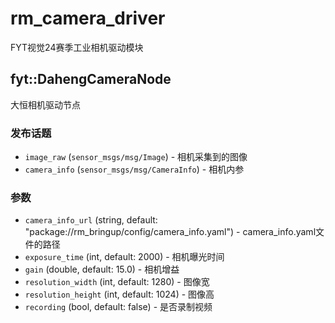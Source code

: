 # rm_camera_driver

FYT视觉24赛季工业相机驱动模块

## fyt::DahengCameraNode

大恒相机驱动节点

### 发布话题 

*  `image_raw` (`sensor_msgs/msg/Image`) - 相机采集到的图像
*  `camera_info` (`sensor_msgs/msg/CameraInfo`) - 相机内参
  
### 参数 

* `camera_info_url` (string, default: "package://rm_bringup/config/camera_info.yaml") - camera_info.yaml文件的路径
* `exposure_time` (int, default: 2000) - 相机曝光时间
* `gain` (double, default: 15.0) - 相机增益
* `resolution_width` (int, default: 1280) - 图像宽
* `resolution_height` (int, default: 1024) - 图像高
* `recording` (bool, default: false) - 是否录制视频 